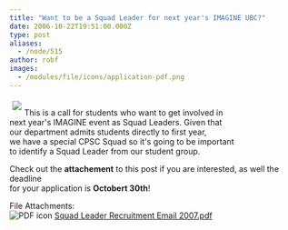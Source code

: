 ```yaml
---
title: "Want to be a Squad Leader for next year's IMAGINE UBC?"
date: 2006-10-22T19:51:00.000Z
type: post
aliases:
  - /node/515
author: robf
images:
  - /modules/file/icons/application-pdf.png
---
```


<div class="field field-name-body field-type-text-with-summary field-label-hidden"><div class="field-items"><div class="field-item even"><p><img src="https://www.cs.ubc.ca/~depaulfm/img/ubc_logo.jpg" align="left" vspace="5" hspace="5"><br>
This is a call for students who want to get involved in<br>
next year&apos;s IMAGINE event as Squad Leaders.   Given that<br>
our department admits students directly to first year,<br>
we have a special CPSC Squad so it&apos;s going to be important<br>
to identify a Squad Leader from our student group. </p>
<p>Check out the <b>attachement</b> to this post if you are interested, as well the deadline<br>
for your application is <b>Octobert 30th</b>! </p>
</div></div></div><div class="field field-name-field-file-attachments field-type-file field-label-above"><div class="field-label">File Attachments:&#xA0;</div><div class="field-items"><div class="field-item even"><span class="file"><img class="file-icon" alt="PDF icon" title="application/pdf" src="/modules/file/icons/application-pdf.png"> <a href="https://ubccsss.org/files/Squad%20Leader%20Recruitment%20Email%202007.pdf" type="application/pdf; length=87352">Squad Leader Recruitment Email 2007.pdf</a></span></div></div></div>    <footer>
          </footer>
